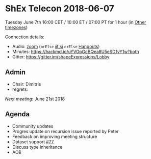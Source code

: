 # ShEx Telecon 2018-06-07

Tuesday June 7th 16:00 CET / 10:00 ET / 07:00 PT for 1 hour (in [Other timezones](https://www.timeanddate.com/worldclock/fixedtime.html?msg=ShEx+CG&iso=20180607T16&p1=195&ah=1))

Connection details:

* Audio: [zoom](https://zoom.us/j/441496948) (`orElse` [jit.si](https://meet.jit.si/ShEx) `orElse` [Hangouts](http://tinyurl.com/ShEx-hangouts))
* Minutes: https://hackmd.io/uYVOpGcBQea8U5eSD1vY1w?both
* Gitter: https://gitter.im/shapeExpressions/Lobby

## Admin

 * Chair: Dimitris
 * regrets: 

*Next meeting*: June 21st 2018



## Agenda
 * Community updates 
 * Progres update on recursion issue reported by Peter
 * Feedback on improving meeting structure
 * Dataset support [#77](https://github.com/shexSpec/shex/issues/77)
 * Discuss type inheritance
 * AOB 
